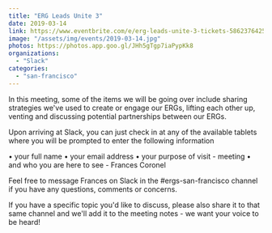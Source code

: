 ```yaml
---
title: "ERG Leads Unite 3"
date: 2019-03-14
link: https://www.eventbrite.com/e/erg-leads-unite-3-tickets-58623764257#
image: "/assets/img/events/2019-03-14.jpg"
photos: https://photos.app.goo.gl/JHh5gTgp7iaPypKk8
organizations:
  - "Slack"
categories:
  - "san-francisco"
---
```


In this meeting, some of the items we will be going over include sharing strategies we've used to create or engage our ERGs, lifting each other up, venting and discussing potential partnerships between our ERGs.

Upon arriving at Slack, you can just check in at any of the available tablets where you will be prompted to enter the following information

• your full name • your email address • your purpose of visit - meeting • and who you are here to see - Frances Coronel

Feel free to message Frances on Slack in the #ergs-san-francisco channel if you have any questions, comments or concerns.

If you have a specific topic you'd like to discuss, please also share it to that same channel and we'll add it to the meeting notes - we want your voice to be heard!
